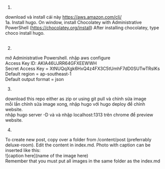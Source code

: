 1.
download và install cái này
https://aws.amazon.com/cli/ </br>
1a.
Install hugo. On window, install Chocolatey with Administrative PowerShell (https://chocolatey.org/install)
After installing chocolatey, type choco install hugo. </br></br>

2. 
mở Administrative Powershell. nhập aws configure </br>
Access Key ID: AKIA46UJRR64GFXEEWWH </br>
Secret Access Key = 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 </br>
Default region = ap-southeast-1 </br>
Default output format = json </br>

3. 
download this repo either as zip or using git pull và chỉnh sửa image </br>
mỗi lần chỉnh sửa image xong, nhập hugo với hugo deploy để chỉnh website. </br>
nhập hugo server -D và và nhập localhost:1313 trên chrome để preview website. </br>

4. 
To create new post, copy over a folder from /content/post (preferrably deluxe-room). Edit the content in index.md. Photo with caption can be inserted like this: </br>
![caption here](name of the image here) </br>
Remember that you must put all images in the same folder as the index.md </br>
